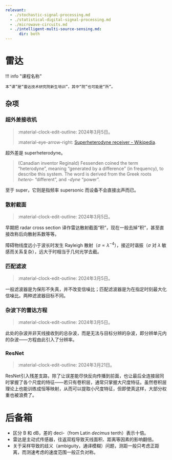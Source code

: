 ```yaml
---
relevant:
  - ./stochastic-signal-processing.md
  - ./statistical-digital-signal-processing.md
  - ./microwave-circuits.md
  - ./intelligent-multi-source-sensing.md:
      dir: both
---
```


# 雷达

!!! info "课程名称"

    本“课”是“雷达技术研究院新生培训”，其中“院”也可能是“所”。

## 杂项

### 超外差接收机

> :material-clock-edit-outline: 2024年3月5日。
>
> :material-eye-arrow-right: [Superheterodyne receiver - Wikipedia](https://en.wikipedia.org/wiki/Superheterodyne_receiver).

超外差是 superheterodyne。

> (Canadian inventor Reginald) Fessenden coined the term “heterodyne”, meaning “generated by a difference” (in frequency), to describe this system. The word is derived from the Greek roots _hetero-_ “different”, and _-dyne_ “power”.

至于 super，它则是指频率 supersonic 而设备不会直接出声而已。

### 散射截面

> :material-clock-edit-outline: 2024年3月5日。

早期把 radar cross section 译作雷达散射截面“积”，现在一般去掉“积”，甚至直接改称后向散射系数等等。

障碍物线度远小于波长时发生 Rayleigh 散射（$\sigma \propto \lambda^{-4}$），接近时谐振（$\sigma$ 对 $\lambda$ 敏感而关系复杂），远大于时相当于几何光学去截。

### 匹配滤波

> :material-clock-edit-outline: 2024年3月5日。

一般滤波器是为保形不失真，并不改变信噪比；匹配滤波器是为在指定时刻最大化信噪比。两种滤波器目标不同。

### 杂波下的雷达方程

> :material-clock-edit-outline: 2024年3月5日。

此处的杂波并非天线接收到的总杂波，而是无法与目标分辨的杂波，即分辨单元内的杂波——方程由此引入了分辨率。

### ResNet

> :material-clock-edit-outline: 2024年3月21日。

ResNet引入残差支路，除了让误差能尽快反向传播到前面，也让最后全连接层同时掌握了各个尺度的特征——若只有卷积层，通常只掌握大尺度特征。虽然卷积层理论上也能训练成恒等映射，从而可以提取小尺度特征，但即使真这样，大部分权重也被浪费了。

# 后备箱

- 区分 $\mathrm{B}$ 和 $\mathrm{dB}$，差的 deci-（from Latin _decimus_ tenth）表示十倍。
- 雷达是主动式传感器，往返双程导致天线面积、距离等因素的影响翻倍。
- 关于采样导致的歧义（ambiguity，通译模糊）问题，测距一般只考虑正距离，而测速考虑的速度范围一般正负对称。
